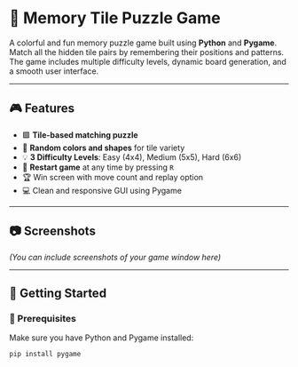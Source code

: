 # 🧠 Memory Tile Puzzle Game

A colorful and fun memory puzzle game built using **Python** and **Pygame**. Match all the hidden tile pairs by remembering their positions and patterns. The game includes multiple difficulty levels, dynamic board generation, and a smooth user interface.

---

## 🎮 Features

- 🟪 **Tile-based matching puzzle**
- 🎨 **Random colors and shapes** for tile variety
- 💡 **3 Difficulty Levels**: Easy (4x4), Medium (5x5), Hard (6x6)
- 🔁 **Restart game** at any time by pressing `R`
- 🏆 Win screen with move count and replay option
- 💻 Clean and responsive GUI using Pygame

---

## 📷 Screenshots

*(You can include screenshots of your game window here)*

---

## 🚀 Getting Started

### 🔧 Prerequisites

Make sure you have Python and Pygame installed:

```bash
pip install pygame
